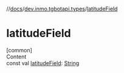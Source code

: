 //[docs](../../index.md)/[dev.inmo.tgbotapi.types](index.md)/[latitudeField](latitude-field.md)



# latitudeField  
[common]  
Content  
const val [latitudeField](latitude-field.md): [String](https://kotlinlang.org/api/latest/jvm/stdlib/kotlin/-string/index.html)  




